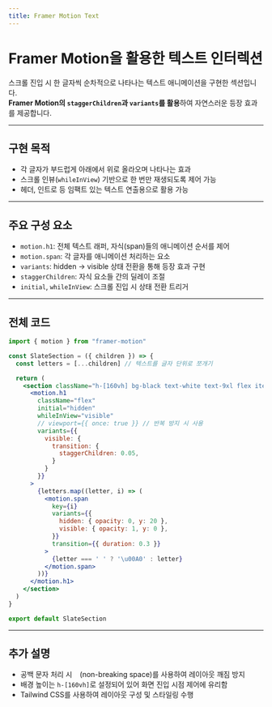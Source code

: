 ```yaml
---
title: Framer Motion Text
---
```


# Framer Motion을 활용한 텍스트 인터렉션

스크롤 진입 시 한 글자씩 순차적으로 나타나는 텍스트 애니메이션을 구현한 섹션입니다. <br/>
**Framer Motion의 `staggerChildren`과 `variants`를 활용**하여 자연스러운 등장 효과를 제공합니다.

---

## 구현 목적

* 각 글자가 부드럽게 아래에서 위로 올라오며 나타나는 효과
* 스크롤 인뷰(`whileInView`) 기반으로 한 번만 재생되도록 제어 가능
* 헤더, 인트로 등 임팩트 있는 텍스트 연출용으로 활용 가능

---

## 주요 구성 요소

* `motion.h1`: 전체 텍스트 래퍼, 자식(span)들의 애니메이션 순서를 제어
* `motion.span`: 각 글자를 애니메이션 처리하는 요소
* `variants`: hidden → visible 상태 전환을 통해 등장 효과 구현
* `staggerChildren`: 자식 요소들 간의 딜레이 조절
* `initial`, `whileInView`: 스크롤 진입 시 상태 전환 트리거

---

## 전체 코드

```jsx
import { motion } from "framer-motion"

const SlateSection = ({ children }) => {
  const letters = [...children] // 텍스트를 글자 단위로 쪼개기

  return (
    <section className="h-[160vh] bg-black text-white text-9xl flex items-center justify-center">
      <motion.h1
        className="flex"
        initial="hidden"
        whileInView="visible"
        // viewport={{ once: true }} // 반복 방지 시 사용
        variants={{
          visible: {
            transition: {
              staggerChildren: 0.05,
            }
          }
        }}
      >
        {letters.map((letter, i) => (
          <motion.span
            key={i}
            variants={{
              hidden: { opacity: 0, y: 20 },
              visible: { opacity: 1, y: 0 },
            }}
            transition={{ duration: 0.3 }}
          >
            {letter === ' ' ? '\u00A0' : letter}
          </motion.span>
        ))}
      </motion.h1>
    </section>
  )
}

export default SlateSection
```

---

## 추가 설명

* 공백 문자 처리 시 ` ` (non-breaking space)를 사용하여 레이아웃 깨짐 방지
* 배경 높이는 `h-[160vh]`로 설정되어 있어 화면 진입 시점 제어에 유리함
* Tailwind CSS를 사용하여 레이아웃 구성 및 스타일링 수행
